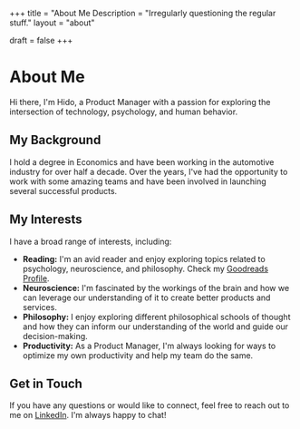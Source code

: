 +++
title = "About Me
Description = "Irregularly questioning the regular stuff."
layout = "about"

draft = false
+++


# About Me

Hi there, I'm Hido, a Product Manager with a passion for exploring the intersection of technology, psychology, and human behavior. 

## My Background

I hold a degree in Economics and have been working in the automotive industry for over half a decade. Over the years, I've had the opportunity to work with some amazing teams and have been involved in launching several successful products. 

## My Interests

I have a broad range of interests, including:

- **Reading:** I'm an avid reader and enjoy exploring topics related to psychology, neuroscience, and philosophy. Check my [Goodreads Profile](https://www.goodreads.com/hheydaroff).
- **Neuroscience:** I'm fascinated by the workings of the brain and how we can leverage our understanding of it to create better products and services.
- **Philosophy:** I enjoy exploring different philosophical schools of thought and how they can inform our understanding of the world and guide our decision-making.
- **Productivity:** As a Product Manager, I'm always looking for ways to optimize my own productivity and help my team do the same.

## Get in Touch

If you have any questions or would like to connect, feel free to reach out to me on [LinkedIn](https://www.linkedin.com/in/heyhido). I'm always happy to chat!

